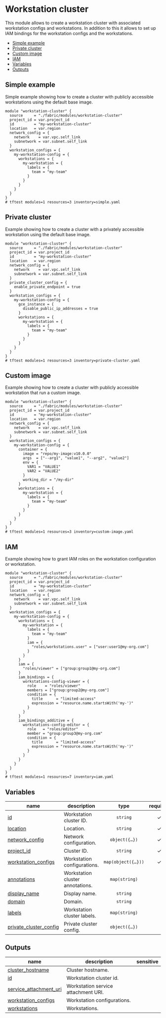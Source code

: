 # Workstation cluster

This module allows to create a workstation cluster with associated workstation configs and workstations. In addition to this it allows to set up IAM bindings for the workstation configs and the workstations.

<!-- BEGIN TOC -->
- [Simple example](#simple-example)
- [Private cluster](#private-cluster)
- [Custom image](#custom-image)
- [IAM](#iam)
- [Variables](#variables)
- [Outputs](#outputs)
<!-- END TOC -->

## Simple example

Simple example showing how to create a cluster with publicly accessible workstations using the default base image.

```hcl
module "workstation-cluster" {
  source     = "./fabric/modules/workstation-cluster"
  project_id = var.project_id
  id         = "my-workstation-cluster"
  location   = var.region
  network_config = {
    network    = var.vpc.self_link
    subnetwork = var.subnet.self_link
  }
  workstation_configs = {
    my-workstation-config = {
      workstations = {
        my-workstation = {
          labels = {
            team = "my-team"
          }
        }
      }
    }
  }
}
# tftest modules=1 resources=3 inventory=simple.yaml
```

## Private cluster

Example showing how to create a cluster with a privately accessible workstation using the default base image.

```hcl
module "workstation-cluster" {
  source     = "./fabric/modules/workstation-cluster"
  project_id = var.project_id
  id         = "my-workstation-cluster"
  location   = var.region
  network_config = {
    network    = var.vpc.self_link
    subnetwork = var.subnet.self_link
  }
  private_cluster_config = {
    enable_private_endpoint = true
  }
  workstation_configs = {
    my-workstation-config = {
      gce_instance = {
        disable_public_ip_addresses = true
      }
      workstations = {
        my-workstation = {
          labels = {
            team = "my-team"
          }
        }
      }
    }
  }
}
# tftest modules=1 resources=3 inventory=private-cluster.yaml
```

## Custom image

Example showing how to create a cluster with publicly accessible workstation that run a custom image.

```hcl
module "workstation-cluster" {
  source     = "./fabric/modules/workstation-cluster"
  project_id = var.project_id
  id         = "my-workstation-cluster"
  location   = var.region
  network_config = {
    network    = var.vpc.self_link
    subnetwork = var.subnet.self_link
  }
  workstation_configs = {
    my-workstation-config = {
      container = {
        image = "repo/my-image:v10.0.0"
        args  = ["--arg1", "value1", "--arg2", "value2"]
        env = {
          VAR1 = "VALUE1"
          VAR2 = "VALUE2"
        }
        working_dir = "/my-dir"
      }
      workstations = {
        my-workstation = {
          labels = {
            team = "my-team"
          }
        }
      }
    }
  }
}
# tftest modules=1 resources=3 inventory=custom-image.yaml
```

## IAM

Example showing how to grant IAM roles on the workstation configuration or workstation.

```hcl
module "workstation-cluster" {
  source     = "./fabric/modules/workstation-cluster"
  project_id = var.project_id
  id         = "my-workstation-cluster"
  location   = var.region
  network_config = {
    network    = var.vpc.self_link
    subnetwork = var.subnet.self_link
  }
  workstation_configs = {
    my-workstation-config = {
      workstations = {
        my-workstation = {
          labels = {
            team = "my-team"
          }
          iam = {
            "roles/workstations.user" = ["user:user1@my-org.com"]
          }
        }
      }
      iam = {
        "roles/viewer" = ["group:group1@my-org.com"]
      }
      iam_bindings = {
        workstations-config-viewer = {
          role    = "roles/viewer"
          members = ["group:group2@my-org.com"]
          condition = {
            title      = "limited-access"
            expression = "resource.name.startsWith('my-')"
          }
        }
      }
      iam_bindings_additive = {
        workstations-config-editor = {
          role   = "roles/editor"
          member = "group:group3@my-org.com"
          condition = {
            title      = "limited-access"
            expression = "resource.name.startsWith('my-')"
          }
        }
      }
    }
  }
}
# tftest modules=1 resources=7 inventory=iam.yaml
```
<!-- BEGIN TFDOC -->
## Variables

| name | description | type | required | default |
|---|---|:---:|:---:|:---:|
| [id](variables.tf#L35) | Workstation cluster ID. | <code>string</code> | ✓ |  |
| [location](variables.tf#L46) | Location. | <code>string</code> | ✓ |  |
| [network_config](variables.tf#L51) | Network configuration. | <code title="object&#40;&#123;&#10;  network    &#61; string&#10;  subnetwork &#61; string&#10;&#125;&#41;">object&#40;&#123;&#8230;&#125;&#41;</code> | ✓ |  |
| [project_id](variables.tf#L69) | Cluster ID. | <code>string</code> | ✓ |  |
| [workstation_configs](variables.tf#L74) | Workstation configurations. | <code title="map&#40;object&#40;&#123;&#10;  annotations &#61; optional&#40;map&#40;string&#41;&#41;&#10;  container &#61; optional&#40;object&#40;&#123;&#10;    image       &#61; optional&#40;string&#41;&#10;    command     &#61; optional&#40;list&#40;string&#41;, &#91;&#93;&#41;&#10;    args        &#61; optional&#40;list&#40;string&#41;, &#91;&#93;&#41;&#10;    working_dir &#61; optional&#40;string&#41;&#10;    env         &#61; optional&#40;map&#40;string&#41;, &#123;&#125;&#41;&#10;    run_as_user &#61; optional&#40;string&#41;&#10;  &#125;&#41;&#41;&#10;  display_name       &#61; optional&#40;string&#41;&#10;  enable_audit_agent &#61; optional&#40;bool&#41;&#10;  encryption_key &#61; optional&#40;object&#40;&#123;&#10;    kms_key                 &#61; string&#10;    kms_key_service_account &#61; string&#10;  &#125;&#41;&#41;&#10;  gce_instance &#61; optional&#40;object&#40;&#123;&#10;    machine_type                 &#61; optional&#40;string&#41;&#10;    service_account              &#61; optional&#40;string&#41;&#10;    service_account_scopes       &#61; optional&#40;list&#40;string&#41;, &#91;&#93;&#41;&#10;    pool_size                    &#61; optional&#40;number&#41;&#10;    boot_disk_size_gb            &#61; optional&#40;number&#41;&#10;    tags                         &#61; optional&#40;list&#40;string&#41;&#41;&#10;    disable_public_ip_addresses  &#61; optional&#40;bool, false&#41;&#10;    enable_nested_virtualization &#61; optional&#40;bool, false&#41;&#10;    shielded_instance_config &#61; optional&#40;object&#40;&#123;&#10;      enable_secure_boot          &#61; optional&#40;bool, false&#41;&#10;      enable_vtpm                 &#61; optional&#40;bool, false&#41;&#10;      enable_integrity_monitoring &#61; optional&#40;bool, false&#41;&#10;    &#125;&#41;&#41;&#10;    enable_confidential_compute &#61; optional&#40;bool, false&#41;&#10;    accelerators &#61; optional&#40;list&#40;object&#40;&#123;&#10;      type  &#61; optional&#40;string&#41;&#10;      count &#61; optional&#40;number&#41;&#10;    &#125;&#41;&#41;, &#91;&#93;&#41;&#10;  &#125;&#41;&#41;&#10;  iam &#61; optional&#40;map&#40;list&#40;string&#41;&#41;, &#123;&#125;&#41;&#10;  iam_bindings &#61; optional&#40;map&#40;object&#40;&#123;&#10;    role    &#61; string&#10;    members &#61; list&#40;string&#41;&#10;  &#125;&#41;&#41;, &#123;&#125;&#41;&#10;  iam_bindings_additive &#61; optional&#40;map&#40;object&#40;&#123;&#10;    role   &#61; string&#10;    member &#61; string&#10;  &#125;&#41;&#41;, &#123;&#125;&#41;&#10;  idle_timeout &#61; optional&#40;string&#41;&#10;  labels       &#61; optional&#40;map&#40;string&#41;&#41;&#10;  persistent_directories &#61; optional&#40;list&#40;object&#40;&#123;&#10;    mount_path &#61; optional&#40;string&#41;&#10;    gce_pd &#61; optional&#40;object&#40;&#123;&#10;      size_gb         &#61; optional&#40;number&#41;&#10;      fs_type         &#61; optional&#40;string&#41;&#10;      disk_type       &#61; optional&#40;string&#41;&#10;      source_snapshot &#61; optional&#40;string&#41;&#10;      reclaim_policy  &#61; optional&#40;string&#41;&#10;    &#125;&#41;&#41;&#10;  &#125;&#41;&#41;, &#91;&#93;&#41;&#10;  running_timeout &#61; optional&#40;string&#41;&#10;  replica_zones   &#61; optional&#40;list&#40;string&#41;&#41;&#10;  workstations &#61; optional&#40;map&#40;object&#40;&#123;&#10;    annotations  &#61; optional&#40;map&#40;string&#41;&#41;&#10;    display_name &#61; optional&#40;string&#41;&#10;    env          &#61; optional&#40;map&#40;string&#41;&#41;&#10;    iam          &#61; optional&#40;map&#40;list&#40;string&#41;&#41;, &#123;&#125;&#41;&#10;    iam_bindings &#61; optional&#40;map&#40;object&#40;&#123;&#10;      role    &#61; string&#10;      members &#61; list&#40;string&#41;&#10;    &#125;&#41;&#41;, &#123;&#125;&#41;&#10;    iam_bindings_additive &#61; optional&#40;map&#40;object&#40;&#123;&#10;      role   &#61; string&#10;      member &#61; string&#10;    &#125;&#41;&#41;, &#123;&#125;&#41;&#10;    labels &#61; optional&#40;map&#40;string&#41;&#41;&#10;  &#125;&#41;&#41;, &#123;&#125;&#41;&#10;&#125;&#41;&#41;">map&#40;object&#40;&#123;&#8230;&#125;&#41;&#41;</code> | ✓ |  |
| [annotations](variables.tf#L17) | Workstation cluster annotations. | <code>map&#40;string&#41;</code> |  | <code>&#123;&#125;</code> |
| [display_name](variables.tf#L23) | Display name. | <code>string</code> |  | <code>null</code> |
| [domain](variables.tf#L29) | Domain. | <code>string</code> |  | <code>null</code> |
| [labels](variables.tf#L40) | Workstation cluster labels. | <code>map&#40;string&#41;</code> |  | <code>&#123;&#125;</code> |
| [private_cluster_config](variables.tf#L59) | Private cluster config. | <code title="object&#40;&#123;&#10;  enable_private_endpoint &#61; optional&#40;bool, false&#41;&#10;  allowed_projects        &#61; optional&#40;list&#40;string&#41;&#41;&#10;&#125;&#41;">object&#40;&#123;&#8230;&#125;&#41;</code> |  | <code>&#123;&#125;</code> |

## Outputs

| name | description | sensitive |
|---|---|:---:|
| [cluster_hostname](outputs.tf#L17) | Cluster hostname. |  |
| [id](outputs.tf#L22) | Workstation cluster id. |  |
| [service_attachment_uri](outputs.tf#L27) | Workstation service attachment URI. |  |
| [workstation_configs](outputs.tf#L32) | Workstation configurations. |  |
| [workstations](outputs.tf#L37) | Workstations. |  |
<!-- END TFDOC -->
